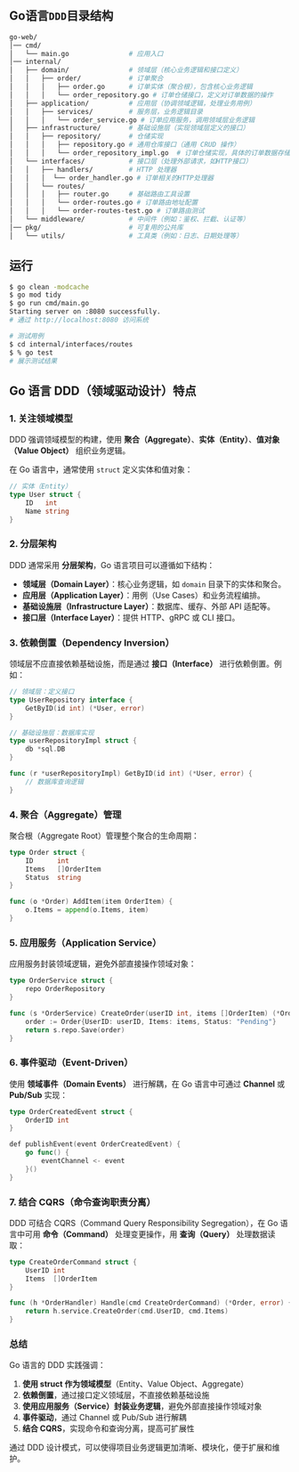 ## Go语言`DDD`目录结构
```bash
go-web/
│── cmd/
│   └── main.go               # 应用入口
│── internal/
│   ├── domain/               # 领域层（核心业务逻辑和接口定义）
│   │   ├── order/            # 订单聚合
│   │   │   ├── order.go      # 订单实体（聚合根），包含核心业务逻辑
│   │   │   └── order_repository.go # 订单仓储接口，定义对订单数据的操作
│   ├── application/          # 应用层（协调领域逻辑，处理业务用例）
│   │   ├── services/         # 服务层，业务逻辑目录
│   │   │   └── order_service.go # 订单应用服务，调用领域层业务逻辑
│   ├── infrastructure/       # 基础设施层（实现领域层定义的接口）
│   │   ├── repository/       # 仓储实现
│   │   │   ├── repository.go # 通用仓库接口（通用 CRUD 操作）
│   │   │   └── order_repository_impl.go  # 订单仓储实现，具体的订单数据存储
│   └── interfaces/           # 接口层（处理外部请求，如HTTP接口）
│   │   ├── handlers/         # HTTP 处理器
│   │   │  └── order_handler.go # 订单相关的HTTP处理器
│   │   └── routes/
│   │   │   ├── router.go     # 基础路由工具设置
│   │   │   └── order-routes.go # 订单路由地址配置
│   │   │   └── order-routes-test.go # 订单路由测试
│   └── middleware/           # 中间件（例如：鉴权、拦截、认证等）
│── pkg/                      # 可复用的公共库
│   └── utils/                # 工具类（例如：日志、日期处理等）
```

## 运行
```bash
$ go clean -modcache
$ go mod tidy
$ go run cmd/main.go
Starting server on :8080 successfully.
# 通过 http://localhost:8080 访问系统

# 测试用例
$ cd internal/interfaces/routes
$ % go test
# 展示测试结果
```

## Go 语言 DDD（领域驱动设计）特点

### 1. 关注领域模型
DDD 强调领域模型的构建，使用 **聚合（Aggregate）**、**实体（Entity）**、**值对象（Value Object）** 组织业务逻辑。

在 Go 语言中，通常使用 `struct` 定义实体和值对象：

```go
// 实体（Entity）
type User struct {
    ID   int
    Name string
}
```

### 2. 分层架构
DDD 通常采用 **分层架构**，Go 语言项目可以遵循如下结构：

- **领域层（Domain Layer）**：核心业务逻辑，如 `domain` 目录下的实体和聚合。
- **应用层（Application Layer）**：用例（Use Cases）和业务流程编排。
- **基础设施层（Infrastructure Layer）**：数据库、缓存、外部 API 适配等。
- **接口层（Interface Layer）**：提供 HTTP、gRPC 或 CLI 接口。

### 3. 依赖倒置（Dependency Inversion）
领域层不应直接依赖基础设施，而是通过 **接口（Interface）** 进行依赖倒置。例如：

```go
// 领域层：定义接口
type UserRepository interface {
    GetByID(id int) (*User, error)
}
```

```go
// 基础设施层：数据库实现
type userRepositoryImpl struct {
    db *sql.DB
}

func (r *userRepositoryImpl) GetByID(id int) (*User, error) {
    // 数据库查询逻辑
}
```

### 4. 聚合（Aggregate）管理

聚合根（Aggregate Root）管理整个聚合的生命周期：

```go
type Order struct {
    ID      int
    Items   []OrderItem
    Status  string
}

func (o *Order) AddItem(item OrderItem) {
    o.Items = append(o.Items, item)
}
```

### 5. 应用服务（Application Service）
应用服务封装领域逻辑，避免外部直接操作领域对象：

```go
type OrderService struct {
    repo OrderRepository
}

func (s *OrderService) CreateOrder(userID int, items []OrderItem) (*Order, error) {
    order := Order{UserID: userID, Items: items, Status: "Pending"}
    return s.repo.Save(order)
}
```

### 6. 事件驱动（Event-Driven）
使用 **领域事件（Domain Events）** 进行解耦，在 Go 语言中可通过 **Channel** 或 **Pub/Sub** 实现：

```go
type OrderCreatedEvent struct {
    OrderID int
}

def publishEvent(event OrderCreatedEvent) {
    go func() {
        eventChannel <- event
    }()
}
```

### 7. 结合 CQRS（命令查询职责分离）
DDD 可结合 CQRS（Command Query Responsibility Segregation），在 Go 语言中可用 **命令（Command）** 处理变更操作，用 **查询（Query）** 处理数据读取：

```go
type CreateOrderCommand struct {
    UserID int
    Items  []OrderItem
}

func (h *OrderHandler) Handle(cmd CreateOrderCommand) (*Order, error) {
    return h.service.CreateOrder(cmd.UserID, cmd.Items)
}
```

### 总结

Go 语言的 DDD 实践强调：

1. **使用 struct 作为领域模型**（Entity、Value Object、Aggregate）
2. **依赖倒置**，通过接口定义领域层，不直接依赖基础设施
3. **使用应用服务（Service）封装业务逻辑**，避免外部直接操作领域对象
4. **事件驱动**，通过 Channel 或 Pub/Sub 进行解耦
5. **结合 CQRS**，实现命令和查询分离，提高可扩展性

通过 DDD 设计模式，可以使得项目业务逻辑更加清晰、模块化，便于扩展和维护。